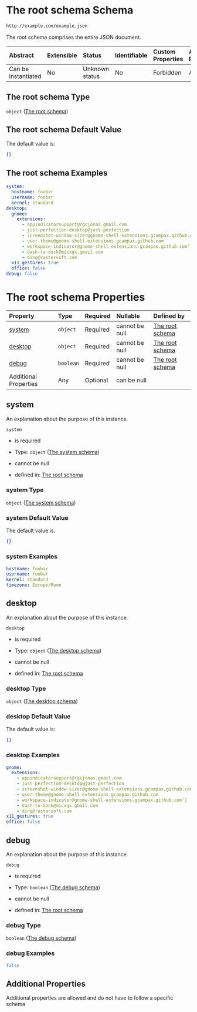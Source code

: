 # The root schema Schema

```txt
http://example.com/example.json
```

The root schema comprises the entire JSON document.

| Abstract            | Extensible | Status         | Identifiable | Custom Properties | Additional Properties | Access Restrictions | Defined In                                                                               |
| :------------------ | :--------- | :------------- | :----------- | :---------------- | :-------------------- | :------------------ | :--------------------------------------------------------------------------------------- |
| Can be instantiated | No         | Unknown status | No           | Forbidden         | Allowed               | none                | [configuration.schema.json](../schemas/configuration.schema.json "open original schema") |

## The root schema Type

`object` ([The root schema](configuration.md))

## The root schema Default Value

The default value is:

```json
{}
```

## The root schema Examples

```yaml
system:
  hostname: foobar
  username: foobar
  kernel: standard
desktop:
  gnome:
    extensions:
      - appindicatorsupport@rgcjonas.gmail.com
      - just-perfection-desktop@just-perfection
      - screenshot-window-sizer@gnome-shell-extensions.gcampax.github.com
      - user-theme@gnome-shell-extensions.gcampax.github.com
      - workspace-indicator@gnome-shell-extensions.gcampax.github.com']
      - dash-to-dock@micxgx.gmail.com
      - ding@rastersoft.com
  x11_gestures: true
  office: false
debug: false

```

# The root schema Properties

| Property              | Type      | Required | Nullable       | Defined by                                                                                                   |
| :-------------------- | :-------- | :------- | :------------- | :----------------------------------------------------------------------------------------------------------- |
| [system](#system)     | `object`  | Required | cannot be null | [The root schema](configuration-properties-the-system-schema.md "#/properties/system#/properties/system")    |
| [desktop](#desktop)   | `object`  | Required | cannot be null | [The root schema](configuration-properties-the-desktop-schema.md "#/properties/desktop#/properties/desktop") |
| [debug](#debug)       | `boolean` | Required | cannot be null | [The root schema](configuration-properties-the-debug-schema.md "#/properties/debug#/properties/debug")       |
| Additional Properties | Any       | Optional | can be null    |                                                                                                              |

## system

An explanation about the purpose of this instance.

`system`

*   is required

*   Type: `object` ([The system schema](configuration-properties-the-system-schema.md))

*   cannot be null

*   defined in: [The root schema](configuration-properties-the-system-schema.md "#/properties/system#/properties/system")

### system Type

`object` ([The system schema](configuration-properties-the-system-schema.md))

### system Default Value

The default value is:

```json
{}
```

### system Examples

```yaml
hostname: foobar
username: foobar
kernel: standard
timezone: Europe/Rome

```

## desktop

An explanation about the purpose of this instance.

`desktop`

*   is required

*   Type: `object` ([The desktop schema](configuration-properties-the-desktop-schema.md))

*   cannot be null

*   defined in: [The root schema](configuration-properties-the-desktop-schema.md "#/properties/desktop#/properties/desktop")

### desktop Type

`object` ([The desktop schema](configuration-properties-the-desktop-schema.md))

### desktop Default Value

The default value is:

```json
{}
```

### desktop Examples

```yaml
gnome:
  extensions:
    - appindicatorsupport@rgcjonas.gmail.com
    - just-perfection-desktop@just-perfection
    - screenshot-window-sizer@gnome-shell-extensions.gcampax.github.com
    - user-theme@gnome-shell-extensions.gcampax.github.com
    - workspace-indicator@gnome-shell-extensions.gcampax.github.com']
    - dash-to-dock@micxgx.gmail.com
    - ding@rastersoft.com
x11_gestures: true
office: false

```

## debug

An explanation about the purpose of this instance.

`debug`

*   is required

*   Type: `boolean` ([The debug schema](configuration-properties-the-debug-schema.md))

*   cannot be null

*   defined in: [The root schema](configuration-properties-the-debug-schema.md "#/properties/debug#/properties/debug")

### debug Type

`boolean` ([The debug schema](configuration-properties-the-debug-schema.md))

### debug Examples

```yaml
false

```

## Additional Properties

Additional properties are allowed and do not have to follow a specific schema
